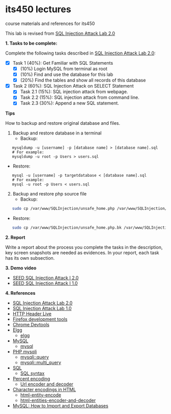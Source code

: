# its450 lectures

course materials and references for its450

This lab is revised from [SQL Injection Attack Lab 2.0](https://seedsecuritylabs.org/Labs_20.04/Web/Web_SQL_Injection/)

**1. Tasks to be complete:**

Complete the following tasks described in [SQL Injection Attack Lab 2.0](./refs/WebSQLInjection.pdf):


- [x] Task 1 (40%): Get Familiar with SQL Statements
  - [X] (10%) Login MySQL from terminal as root
  - [X] (10%) Find and use the database for this lab
  - [X] (20%) Find the tables and show all records of this database
- [x] Task 2 (60%): SQL Injection Attack on SELECT Statement
  - [X] Task 2.1 (15%): SQL injection attack from webpage.
  - [X] Task 2.2 (15%): SQL injection attack from command line.
  - [X] Task 2.3 (30%): Append a new SQL statement.

**Tips**

How to backup and restore original database and files.
1. Backup and restore database in a terminal
   * Backup: 
```mysql   
   mysqldump -u [username] -p [database name] > [database name].sql
   # For example: 
   mysqldump -u root -p Users > users.sql
```   
   * Restore: 
```mysql   
   mysql -u [username] -p targetdatabase < [database name].sql
   # For example: 
   mysql -u root -p Users < users.sql
```   
2. Backup and restore php source file
   * Backup: 
```bash   
   sudo cp /var/www/SQLInjection/unsafe_home.php /var/www/SQLInjection/unsafe_home.php.bk
```   
   * Restore: 
```bash   
   sudo cp /var/www/SQLInjection/unsafe_home.php.bk /var/www/SQLInjection/unsafe_home.php
```

**2. Report**

Write a report about the process you complete the tasks in the description, key screen snapshots are needed as evidences. In your report, each task has its own subsection.


**3. Demo video**
* [SEED SQL Injection Attack I 2.0]()
* [SEED SQL Injection Attack I 1.0](https://youtu.be/LXP_hbc7DJY)

**4. References**
* [SQL Injection Attack Lab 2.0](https://seedsecuritylabs.org/Labs_20.04/Web/Web_SQL_Injection/)
* [SQL Injection Attack Lab 1.0](https://seedsecuritylabs.org/Labs_16.04/Web/Web_SQL_Injection/)
* [HTTP Header Live](https://addons.mozilla.org/en-US/firefox/addon/http-header-live/)
* [Firefox development tools](https://developer.mozilla.org/en-US/docs/Tools)
* [Chrome Devtools](https://developers.google.com/web/tools/chrome-devtools)
* [Elgg](https://en.wikipedia.org/wiki/Elgg_(software))
  * [elgg](https://elgg.org/)
* [MySQL](https://en.wikipedia.org/wiki/MySQL)
  * [mysql](https://www.mysql.com/)
* [PHP mysqli](https://www.php.net/manual/en/class.mysqli.php)
  * [mysqli::query](https://www.php.net/manual/en/mysqli.query.php)
  * [mysqli::multi_query](https://www.php.net/manual/en/mysqli.multi-query.php)
* [SQL](https://en.wikipedia.org/wiki/SQL)
  * [SQL syntax](https://en.wikipedia.org/wiki/SQL_syntax)
* [Percent encoding](https://en.wikipedia.org/wiki/Percent-encoding)
  * [Url encoder and decoder](https://www.urlencoder.org/)
* [Character encodings in HTML](https://en.wikipedia.org/wiki/Character_encodings_in_HTML)
  * [html-entity-encode](https://devpal.co/html-entity-encode/)
  * [html-entities-encoder-and-decoder](https://www.web2generators.com/html-based-tools/online-html-entities-encoder-and-decoder)
* [MySQL: How to Import and Export Databases](https://www.digitalocean.com/community/tutorials/how-to-import-and-export-databases-and-reset-a-root-password-in-mysql)